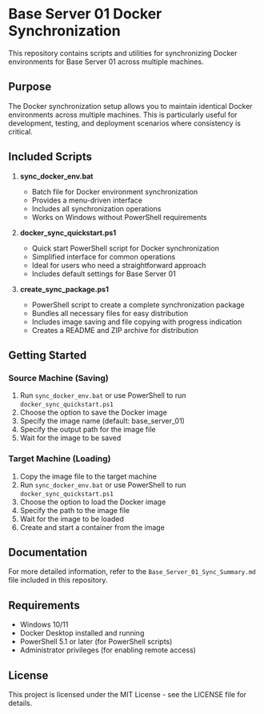 # Base Server 01 Docker Synchronization

This repository contains scripts and utilities for synchronizing Docker environments for Base Server 01 across multiple machines.

## Purpose

The Docker synchronization setup allows you to maintain identical Docker environments across multiple machines. This is particularly useful for development, testing, and deployment scenarios where consistency is critical.

## Included Scripts

1. **sync_docker_env.bat**
   - Batch file for Docker environment synchronization
   - Provides a menu-driven interface
   - Includes all synchronization operations
   - Works on Windows without PowerShell requirements

2. **docker_sync_quickstart.ps1**
   - Quick start PowerShell script for Docker synchronization
   - Simplified interface for common operations
   - Ideal for users who need a straightforward approach
   - Includes default settings for Base Server 01

3. **create_sync_package.ps1**
   - PowerShell script to create a complete synchronization package
   - Bundles all necessary files for easy distribution
   - Includes image saving and file copying with progress indication
   - Creates a README and ZIP archive for distribution

## Getting Started

### Source Machine (Saving)

1. Run `sync_docker_env.bat` or use PowerShell to run `docker_sync_quickstart.ps1`
2. Choose the option to save the Docker image
3. Specify the image name (default: base_server_01)
4. Specify the output path for the image file
5. Wait for the image to be saved

### Target Machine (Loading)

1. Copy the image file to the target machine
2. Run `sync_docker_env.bat` or use PowerShell to run `docker_sync_quickstart.ps1`
3. Choose the option to load the Docker image
4. Specify the path to the image file
5. Wait for the image to be loaded
6. Create and start a container from the image

## Documentation

For more detailed information, refer to the `Base_Server_01_Sync_Summary.md` file included in this repository.

## Requirements

- Windows 10/11
- Docker Desktop installed and running
- PowerShell 5.1 or later (for PowerShell scripts)
- Administrator privileges (for enabling remote access)

## License

This project is licensed under the MIT License - see the LICENSE file for details.